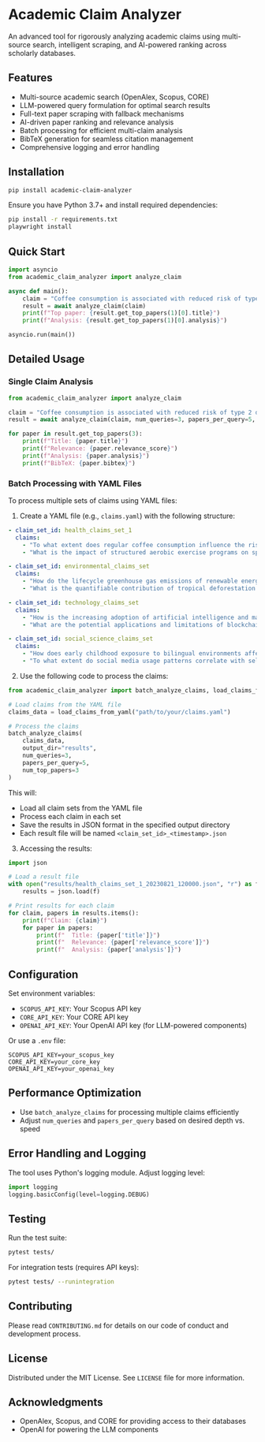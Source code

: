 # Academic Claim Analyzer

An advanced tool for rigorously analyzing academic claims using multi-source search, intelligent scraping, and AI-powered ranking across scholarly databases.

## Features

- Multi-source academic search (OpenAlex, Scopus, CORE)
- LLM-powered query formulation for optimal search results
- Full-text paper scraping with fallback mechanisms
- AI-driven paper ranking and relevance analysis
- Batch processing for efficient multi-claim analysis
- BibTeX generation for seamless citation management
- Comprehensive logging and error handling

## Installation

```bash
pip install academic-claim-analyzer
```

Ensure you have Python 3.7+ and install required dependencies:

```bash
pip install -r requirements.txt
playwright install
```

## Quick Start

```python
import asyncio
from academic_claim_analyzer import analyze_claim

async def main():
    claim = "Coffee consumption is associated with reduced risk of type 2 diabetes."
    result = await analyze_claim(claim)
    print(f"Top paper: {result.get_top_papers(1)[0].title}")
    print(f"Analysis: {result.get_top_papers(1)[0].analysis}")

asyncio.run(main())
```

## Detailed Usage

### Single Claim Analysis

```python
from academic_claim_analyzer import analyze_claim

claim = "Coffee consumption is associated with reduced risk of type 2 diabetes."
result = await analyze_claim(claim, num_queries=3, papers_per_query=5, num_top_papers=3)

for paper in result.get_top_papers(3):
    print(f"Title: {paper.title}")
    print(f"Relevance: {paper.relevance_score}")
    print(f"Analysis: {paper.analysis}")
    print(f"BibTeX: {paper.bibtex}")
```

### Batch Processing with YAML Files

To process multiple sets of claims using YAML files:

1. Create a YAML file (e.g., `claims.yaml`) with the following structure:

```yaml
- claim_set_id: health_claims_set_1
  claims:
    - "To what extent does regular coffee consumption influence the risk of developing type 2 diabetes mellitus in adults, as evidenced by long-term prospective cohort studies and meta-analyses?"
    - "What is the impact of structured aerobic exercise programs on specific cardiovascular health markers in older adults, and how does this effect vary with exercise intensity and duration?"

- claim_set_id: environmental_claims_set
  claims:
    - "How do the lifecycle greenhouse gas emissions of renewable energy sources (wind, solar, hydroelectric) compare to those of fossil fuel-based energy production when considering both operational and infrastructure-related emissions?"
    - "What is the quantifiable contribution of tropical deforestation to global anthropogenic carbon dioxide emissions, and how has this contribution changed over the past two decades based on satellite imagery and ground-based measurements?"

- claim_set_id: technology_claims_set
  claims:
    - "How is the increasing adoption of artificial intelligence and machine learning technologies likely to impact job markets across various sectors in the next decade, considering both job displacement and creation?"
    - "What are the potential applications and limitations of blockchain technology in improving supply chain transparency and efficiency, and how do these vary across different industries?"

- claim_set_id: social_science_claims_set
  claims:
    - "How does early childhood exposure to bilingual environments affect cognitive development and executive function in children aged 3-8, as measured by standardized cognitive assessments?"
    - "To what extent do social media usage patterns correlate with self-reported measures of mental health and well-being in adolescents and young adults, accounting for potential confounding variables?"
```

2. Use the following code to process the claims:

```python
from academic_claim_analyzer import batch_analyze_claims, load_claims_from_yaml

# Load claims from the YAML file
claims_data = load_claims_from_yaml("path/to/your/claims.yaml")

# Process the claims
batch_analyze_claims(
    claims_data, 
    output_dir="results", 
    num_queries=3, 
    papers_per_query=5, 
    num_top_papers=3
)
```

This will:
- Load all claim sets from the YAML file
- Process each claim in each set
- Save the results in JSON format in the specified output directory
- Each result file will be named `<claim_set_id>_<timestamp>.json`

3. Accessing the results:

```python
import json

# Load a result file
with open("results/health_claims_set_1_20230821_120000.json", "r") as f:
    results = json.load(f)

# Print results for each claim
for claim, papers in results.items():
    print(f"Claim: {claim}")
    for paper in papers:
        print(f"  Title: {paper['title']}")
        print(f"  Relevance: {paper['relevance_score']}")
        print(f"  Analysis: {paper['analysis']}")
```

## Configuration

Set environment variables:
- `SCOPUS_API_KEY`: Your Scopus API key
- `CORE_API_KEY`: Your CORE API key
- `OPENAI_API_KEY`: Your OpenAI API key (for LLM-powered components)

Or use a `.env` file:

```
SCOPUS_API_KEY=your_scopus_key
CORE_API_KEY=your_core_key
OPENAI_API_KEY=your_openai_key
```

## Performance Optimization

- Use `batch_analyze_claims` for processing multiple claims efficiently
- Adjust `num_queries` and `papers_per_query` based on desired depth vs. speed

## Error Handling and Logging

The tool uses Python's logging module. Adjust logging level:

```python
import logging
logging.basicConfig(level=logging.DEBUG)
```

## Testing

Run the test suite:

```bash
pytest tests/
```

For integration tests (requires API keys):

```bash
pytest tests/ --runintegration
```

## Contributing

Please read `CONTRIBUTING.md` for details on our code of conduct and development process.

## License

Distributed under the MIT License. See `LICENSE` file for more information.

## Acknowledgments

- OpenAlex, Scopus, and CORE for providing access to their databases
- OpenAI for powering the LLM components